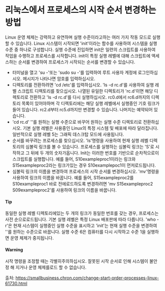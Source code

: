 # 리눅스에서 프로세스의 시작 순서 변경하는 방법

Linux 운영 체제는 강력하고 유연하며 실행 수준이라고하는 여러 가지 작동 모드로 실행할 수 있습니다. Linux 시스템이 시작되면 'init'이라는 함수를 사용하여 시스템을 실행 수준 중 하나로 구성합니다. 실행 수준에 진입하면 init은 일련의 스크립트를 사용하여 작업을 수행하고 프로세스를 시작합니다. init이 특정 실행 레벨에 대해 스크립트에 액세스하는 순서를 변경하여 프로세스가 시작되는 순서를 변경할 수 있습니다.

- 터미널을 열고 'su -'또는 'sudo su -'를 입력하여 루트 사용자 계정에 로그인하십시오. 메시지가 나타나면 암호를 입력하십시오.
- 디렉토리를 전환하려면 'cd /etc'를 입력하십시오. 'ls -d rc.d'를 사용하여 실행 레벨 스크립트 디렉토리를 찾으십시오. 나열된 유일한 디렉토리가 'rc.d'이면 해당 디렉토리로 전환하고 'ls -d rc.d'를 다시 실행하십시오. rc0.d에서 rc6.d까지의 디렉토리 목록이 있어야하며 각 디렉토리에는 해당 실행 레벨에서 실행중인 기호 링크가 들어 있습니다. rc2.d부터 rc5.d까지만 변경할 수 있습니다. 나머지는 예약되어 있습니다.
- 'cd rc.d' ''를 원하는 실행 수준으로 바꾸어 원하는 실행 수준 디렉토리로 전환하십시오. 기본 실행 레벨은 사용중인 Linux의 특정 시스템 및 배포에 따라 달라집니다. 일반적으로 실행 레벨 5는 그래픽 데스크탑 모드에 사용됩니다.
- 순서를 바꾸려는 프로세스를 찾으십시오. 'ls'명령을 사용하여 현재 실행 레벨 디렉토리의 심볼릭 링크를 볼 수 있습니다. 프로세스를 실행하는 심볼릭 링크는 'S'로 시작하고 그 뒤에 두 개의 숫자가옵니다. Init는 이러한 번호를 기반으로 순차적으로이 스크립트를 실행합니다. 예를 들어, S10exampleproc1이라는 링크와 S15exampleproc2라는 링크가있는 경우 S10examplepoc1이 먼저로드됩니다.
- 심볼릭 링크의 이름을 변경하여 프로세스의 시작 순서를 변경하십시오. 'mv'명령을 사용하여 링크의 이름을 바꿉니다. 예를 들어, S15exampleproc2를 S10exampleproc1 바로 전에로드하도록 변경하려면 'mv S15exampleproc2 S09exampleproc2'를 사용하여 링크의 이름을 바꿉니다.



#### Tip

동일한 실행 레벨 디렉토리에있는 두 개의 링크가 동일한 번호를 갖는 경우, 프로세스는 사전 순으로로드됩니다. 기본 실행 레벨은 특정 Linux 배포판에 따라 다릅니다. 'who -r'은 현재 시스템이 실행중인 실행 수준을 표시하고 'init'는 현재 실행 수준을 변경하여 ''를 원하는 수준으로 바꿉니다. 실행 수준 6은 컴퓨터를 다시 시작하고 수준 1을 실행하면 운영 체제가 중지됩니다.



#### Warning

시작 명령을 조정할 때는 각별히주의하십시오. 잘못된 시작 순서로 인해 시스템이 불안정 해 지거나 운영 체제를로드 할 수 없습니다.



출처: https://smallbusiness.chron.com/change-start-order-processes-linux-61730.html

